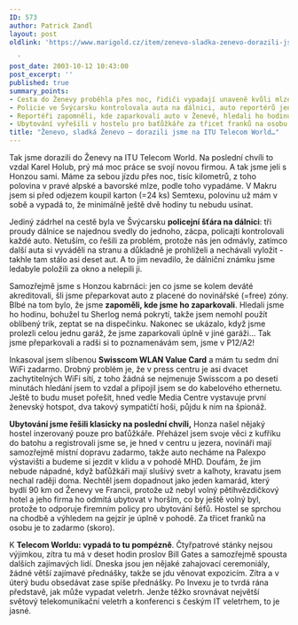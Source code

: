 ```yaml
---
ID: 573
author: Patrick Zandl
layout: post
oldlink: 'https://www.marigold.cz/item/zenevo-sladka-zenevo-dorazili-jsme-na-itu-telecom-world

  '
post_date: 2003-10-12 10:43:00
post_excerpt: ''
published: true
summary_points:
- Cesta do Ženevy proběhla přes noc, řidiči vypadají unaveně kvůli mlze.
- Policie ve Švýcarsku kontrolovala auta na dálnici, auto reportérů jen odmávli.
- Reportéři zapomněli, kde zaparkovali auto v Ženevě, hledali ho hodinu.
- Ubytování vyřešili v hostelu pro baťůžkáře za třicet franků na osobu.
title: "Ženevo, sladká Ženevo – dorazili jsme na ITU Telecom World…"
---
```


<p>
Tak jsme dorazili do Ženevy na ITU Telecom World. Na poslední chvíli to vzdal Karel Holub, prý má moc práce se svojí novou firmou. A tak jsme jeli s Honzou sami. Máme za sebou jízdu přes noc, tisíc kilometrů, z toho polovina v pravé alpské a bavorské mlze, podle toho vypadáme. V Makru jsem si před odjezem koupil karton (=24 ks) Semtexu, polovinu už mám v sobě a vypadá to, že minimálně ještě dvě hodiny tu nebudu usínat. </p>

<p>
Jediný zádrhel na cestě byla ve Švýcarsku <STRONG>policejní šťára na dálnici</STRONG>: tři proudy dálnice se najednou svedly do jednoho, zácpa, policajti kontrolovali každé auto. Netuším, co řešili za problém, protože nás jen odmávly, zatímco další auta si vyváděli na stranu a důkladně je prohlíželi a nechávali vyložit - takhle tam stálo asi deset aut. A to jim nevadilo, že dálniční známku jsme ledabyle položili za okno a nelepili ji. </p>

<p>
Samozřejmě jsme s Honzou kabrnáci: jen co jsme se kolem deváté akreditovali, šli jsme přeparkovat auto z placené do novinářské (=free) zóny. Blbé na tom bylo, že jsme <STRONG>zapoměli, kde jsme ho zaparkovali</STRONG>. Hledali jsme ho hodinu, bohužel tu Sherlog nemá pokrytí, takže jsem nemohl použít oblíbený trik, zeptat se na dispečinku. Nakonec se ukázalo, když jsme prolezli celou jednu garáž, že jsme zaparkovali úplně v jiné garáži... Tak jsme přeparkovali a radši si to poznamenávám sem, jsme v P12/A2!</p>

<p>
Inkasoval jsem slíbenou <STRONG>Swisscom WLAN Value Card</STRONG> a mám tu sedm dní WiFi zadarmo. Drobný problém je, že v press centru je asi dvacet zachytitelných WiFi sítí, z toho žádná se nejmenuje Swisscom a po deseti minutách hledání jsem to vzdal a připojil jsem se do kabelového ethernetu. Ještě to budu muset pořešit, hned vedle Media Centre vystavuje první ženevský hotspot, dva takový sympatičtí hoši, půjdu k nim na špionáž. </p>

<p>
<STRONG>Ubytování jsme řešili klasicky na poslední chvíli,</STRONG> Honza našel nějaký hostel inzerovaný pouze pro baťůžkáře. Přeházel jsem svoje věci z kufříku do batohu a registrovali jsme se, je hned v centru u jezera, novináři mají samozřejmě místní dopravu zadarmo, takže auto necháme na Palexpo výstavišti a budeme si jezdit v klidu a v pohodě MHD. Doufám, že jim nebude nápadné, když baťůžkáři mají slušivý svetr a kalhoty, kravatu jsem nechal raději doma. Nechtěl jsem dopadnout jako jeden kamarád, který bydlí 90 km od Ženevy ve Francii, protože už nebyl volný pětihvězdičkový hotel a jeho firma ho odmítá ubytovat v horším, co by ještě volný byl, protože to odporuje firemním policy pro ubytování šéfů. Hostel se sprchou na chodbě a výhledem na gejzír je úplně v pohodě. Za třicet franků na osobu je to zadarmo (skoro). </p>

<p>
K <STRONG>Telecom Worldu: vypadá to tu pompézně</STRONG>. Čtyřpatrové stánky nejsou výjimkou, zítra tu má v deset hodin proslov Bill Gates a samozřejmě spousta dalších zajímavých lidí. Dneska jsou jen nějaké zahajovací ceremoniály, žádné větší zajímavé přednášky, takže se jdu věnovat expozicím. Zítra a v úterý budu obsedávat zase spíše přednášky. Po Invexu je to tvrdá rána představě, jak může vypadat veletrh. Jenže těžko srovnávat největší světový telekomunikační veletrh a konferenci s českým IT veletrhem, to je jasné. </p>